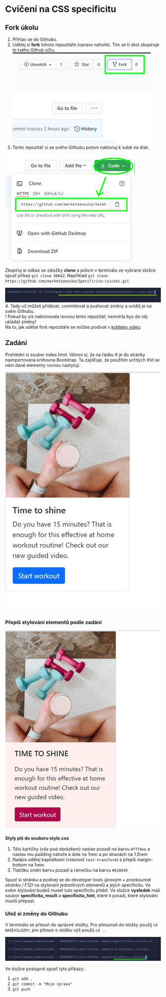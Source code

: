 # Cvičení na CSS specificitu

## Fork úkolu

1. Přihlas se do Githubu.
2. Udělej si **fork** tohoto repozitáře (vpravo nahoře). Tím se ti úkol zkopíruje to tvého Github účtu.  
   ![fork](git/fork.png)
3. Tento repozitář si ze svého Githubu potom naklonuj k sobě na disk.

![clone](git/clone.png)

Zkopíruj si odkaz se záložky **clone** a potom v terminálu ve vybrané složce spusť příkaz `git clone ODKAZ`. Například `git clone https://github.com/marketaanezka/Specificita-cviceni.git`.

![git clone](git/gitclone.png) 4. Tady už můžeš přidávat, commitovat a pushovat změny a uvidíš je na svém Githubu.  
! Pokud by sis naklonovala rovnou tento repozitář, nemohla bys do něj ukládat změny! \
Na to, jak udělat fork repozitáře se můžes podívat v [krátkém videu](https://youtu.be/K7rE3jRCjD4).

## Zadání

Prohlédni si soubor index.html. Všimni si, že na řádku 9 je do stránky naimportovaná knihovna Bootstrap. Ta zajišťuje, že použitím určitých tříd se nám dané elementy rovnou nastylují.

![bootstrap](vysledek/bootstrap.jpg)

### Přepiš stylování elementů podle zadání

![result](vysledek/result.jpg) 

#### Styly piš do souboru style.css
1. Tělo kartičky (vše pod obrázkem) nastav pozadí na barvu `#fff0ee` a nastav mu padding nahoře a dole na 1rem a po stranách na 1.5rem
2. Nadpis udělej kapitálkami (vlasnost `text-transform`) a přepiš margin-bottom na 1rem.
3. Tlačítku změn barvu pozadí a rámečku na barvu `#b10849`

Spusť si stránku a podívej se do developer tools *(pravým + prozkoumat stránku / F12)* na stylování jednotlivých elementů a jejich specificitu. Ve svém stylování budeš muset tuto specificitu přebít.
Ve složce **vysledek** máš soubor **specificita_result** a **specificita_hint**, které ti poradí, které stylování musíš přepsat.

### Ulož si změny do Githubu

V terminálu se přesuň do správné složky. Pro přesunutí do složky použij `cd NAZEVSLOZKY`, pro přesun o složku výš použij `cd ..`

![git clone](git/folder.png)

Ve složce postupně spusť tyto příkazy:

1. `git add .`
2. `git commit -m "Moje zprava"`
3. `git push`
